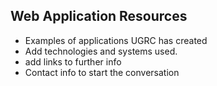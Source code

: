## Web Application Resources

- Examples of applications UGRC has created
- Add technologies and systems used.
- add links to further info
- Contact info to start the conversation
